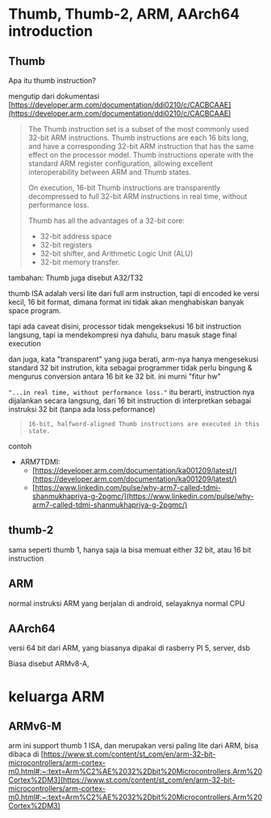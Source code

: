 # Thumb, Thumb-2, ARM, AArch64 introduction

## Thumb
Apa itu thumb instruction?

mengutip dari dokumentasi [https://developer.arm.com/documentation/ddi0210/c/CACBCAAE](https://developer.arm.com/documentation/ddi0210/c/CACBCAAE)

> The Thumb instruction set is a subset of the most commonly used 32-bit ARM instructions. Thumb instructions are each 16 bits long, and have a corresponding 32-bit ARM instruction that has the same effect on the processor model. Thumb instructions operate with the standard ARM register configuration, allowing excellent interoperability between ARM and Thumb states.
> 
> On execution, 16-bit Thumb instructions are transparently decompressed to full 32-bit ARM instructions in real time, without performance loss.
>
>Thumb has all the advantages of a 32-bit core:
>    - 32-bit address space
>    - 32-bit registers
>    - 32-bit shifter, and Arithmetic Logic Unit (ALU)
>    - 32-bit memory transfer.

tambahan: Thumb juga disebut A32/T32

thumb ISA adalah versi lite dari full arm instruction, tapi di encoded ke versi kecil, 16 bit format, dimana format ini tidak akan menghabiskan banyak space program.

tapi ada caveat disini, processor tidak mengeksekusi 16 bit instruction langsung, tapi ia mendekompresi nya dahulu, baru masuk stage final execution

dan juga, kata "transparent" yang juga berati, arm-nya hanya mengesekusi standard 32 bit instrution, kita sebagai programmer tidak perlu bingung & mengurus conversion antara 16 bit ke 32 bit. ini murni "fitur hw"

`"...in real time, without performance loss."`
itu berarti, instruction nya dijalankan secara langsung, dari 16 bit instruction di interpretkan sebagai instruksi 32 bit (tanpa ada loss peformance)

>     16-bit, halfword-aligned Thumb instructions are executed in this state.

contoh 
- ARM7TDMI: 
	- [https://developer.arm.com/documentation/ka001209/latest/](https://developer.arm.com/documentation/ka001209/latest/)
	- [https://www.linkedin.com/pulse/why-arm7-called-tdmi-shanmukhapriya-g-2pgmc/](https://www.linkedin.com/pulse/why-arm7-called-tdmi-shanmukhapriya-g-2pgmc/)

## thumb-2
sama seperti thumb 1, hanya saja ia bisa memuat either 32 bit, atau 16 bit instruction

## ARM
normal instruksi ARM yang berjalan di android, selayaknya normal CPU 

## AArch64
versi 64 bit dari ARM, yang biasanya dipakai di rasberry PI 5, server, dsb

Biasa disebut ARMv8-A,

# keluarga ARM
## ARMv6-M
arm ini support thumb 1 ISA, dan merupakan versi paling lite dari ARM, bisa dibaca di [https://www.st.com/content/st_com/en/arm-32-bit-microcontrollers/arm-cortex-m0.html#:~:text=Arm%C2%AE%2032%2Dbit%20Microcontrollers,Arm%20Cortex%2DM3](https://www.st.com/content/st_com/en/arm-32-bit-microcontrollers/arm-cortex-m0.html#:~:text=Arm%C2%AE%2032%2Dbit%20Microcontrollers,Arm%20Cortex%2DM3)